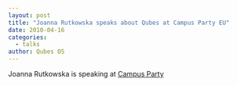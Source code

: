 ```yaml
---
layout: post
title: "Joanna Rutkowska speaks about Qubes at Campus Party EU"
date: 2010-04-16
categories:
  - talks
author: Qubes OS
---
```


Joanna Rutkowska is speaking at [Campus Party](http://www.campus-party.eu)
